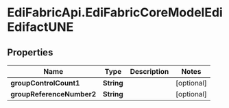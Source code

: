 # EdiFabricApi.EdiFabricCoreModelEdiEdifactUNE

## Properties
Name | Type | Description | Notes
------------ | ------------- | ------------- | -------------
**groupControlCount1** | **String** |  | [optional] 
**groupReferenceNumber2** | **String** |  | [optional] 


